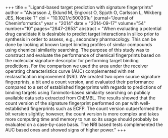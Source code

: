 +++
title = "Ligand-based target prediction with signature fingerprints"
author = "Alvarsson J, Eklund M, Engkvist O, Spjuth O, Carlsson L, Wikberg JES, Noeske T"
doi = "10.1021/ci500361u"
journal="Journal of Cheminformatics"
year = "2014"
date = "2014-09-17"
volume="54"
number="10"
pages="2647–2653"
abstract = "When evaluating a potential drug candidate it is desirable to predict target interactions in silico prior to synthesis in order to assess, e.g., secondary pharmacology. This can be done by looking at known target binding profiles of similar compounds using chemical similarity searching. The purpose of this study was to construct and evaluate the performance of chemical fingerprints based on the molecular signature descriptor for performing target binding predictions. For the comparison we used the area under the receiver operating characteristics curve (AUC) complemented with net reclassification improvement (NRI). We created two open source signature fingerprints, a bit and a count version, and evaluated their performance compared to a set of established fingerprints with regards to predictions of binding targets using Tanimoto-based similarity searching on publicly available data sets extracted from ChEMBL. The results showed that the count version of the signature fingerprint performed on par with well-established fingerprints such as ECFP. The count version outperformed the bit version slightly; however, the count version is more complex and takes more computing time and memory to run so its usage should probably be evaluated on a case-by-case basis. The NRI based tests complemented the AUC based ones and showed signs of higher power."
+++

